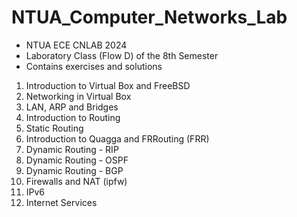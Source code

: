 # NTUA_Computer_Networks_Lab
- NTUA ECE CNLAB 2024
- Laboratory Class (Flow D) of the 8th Semester
- Contains exercises and solutions 

1. Introduction to Virtual Box and FreeBSD
2. Networking in Virtual Box
3. LAN, ARP and Bridges
4. Introduction to Routing
5. Static Routing
6. Introduction to Quagga and FRRouting (FRR)
7. Dynamic Routing - RIP
8. Dynamic Routing - OSPF
9. Dynamic Routing - BGP
10. Firewalls and NAT (ipfw)
11. IPv6
12. Internet Services
